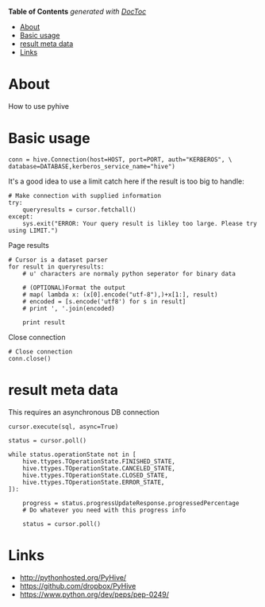 <!-- START doctoc generated TOC please keep comment here to allow auto update -->
<!-- DON'T EDIT THIS SECTION, INSTEAD RE-RUN doctoc TO UPDATE -->
**Table of Contents**  *generated with [DocToc](https://github.com/thlorenz/doctoc)*

- [About](#about)
- [Basic usage](#basic-usage)
- [result meta data](#result-meta-data)
- [Links](#links)

<!-- END doctoc generated TOC please keep comment here to allow auto update -->

 # About
 
 How to use pyhive
 
 # Basic usage
 
 ```
conn = hive.Connection(host=HOST, port=PORT, auth="KERBEROS", \
database=DATABASE,kerberos_service_name="hive")
```

It's a good idea to use a limit catch here if the result is too big to handle:
```
# Make connection with supplied information
try:
    queryresults = cursor.fetchall()
except:
    sys.exit("ERROR: Your query result is likley too large. Please try using LIMIT.")
```

Page results
```
# Cursor is a dataset parser
for result in queryresults:
    # u' characters are normaly python seperator for binary data

    # (OPTIONAL)Format the output
    # map( lambda x: (x[0].encode("utf-8"),)+x[1:], result)
    # encoded = [s.encode('utf8') for s in result]
    # print ', '.join(encoded)

    print result
```

Close connection
```
# Close connection
conn.close()
```

# result meta data
This requires an asynchronous DB connection
```
cursor.execute(sql, async=True)

status = cursor.poll()

while status.operationState not in [
    hive.ttypes.TOperationState.FINISHED_STATE,
    hive.ttypes.TOperationState.CANCELED_STATE,
    hive.ttypes.TOperationState.CLOSED_STATE,
    hive.ttypes.TOperationState.ERROR_STATE,
]):

    progress = status.progressUpdateResponse.progressedPercentage
    # Do whatever you need with this progress info

    status = cursor.poll()
```

# Links

* http://pythonhosted.org/PyHive/
* https://github.com/dropbox/PyHive
* https://www.python.org/dev/peps/pep-0249/
